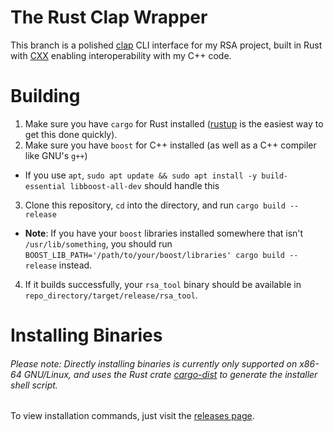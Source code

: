 # The Rust Clap Wrapper
This branch is a polished [clap](https://docs.rs/clap/latest/clap/) CLI interface for my RSA project, built in Rust with [CXX](https://cxx.rs/) enabling interoperability with my C++ code.

# Building
1. Make sure you have `cargo` for Rust installed ([rustup](https://rustup.rs/) is the easiest way to get this done quickly).
2. Make sure you have `boost` for C++ installed (as well as a C++ compiler like GNU's `g++`)
- If you use `apt`, `sudo apt update && sudo apt install -y build-essential libboost-all-dev` should handle this
3. Clone this repository, `cd` into the directory, and run `cargo build --release`
- **Note**: If you have your `boost` libraries installed somewhere that isn't `/usr/lib/something`, you should run `BOOST_LIB_PATH='/path/to/your/boost/libraries' cargo build --release` instead.
4. If it builds successfully, your `rsa_tool` binary should be available in `repo_directory/target/release/rsa_tool`.

# Installing Binaries
###### *Please note*: Directly installing binaries is currently *only supported* on x86-64 GNU/Linux, and uses the Rust crate [cargo-dist](https://crates.io/crates/cargo-dist) to generate the installer shell script.

To view installation commands, just visit the [releases page](../../releases).

